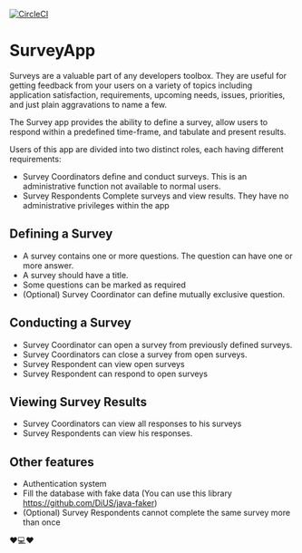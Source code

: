 [![CircleCI](https://circleci.com/gh/circleci/circleci-docs.svg?style=svg)](https://github.com/xTavi/SurveyApp)

# SurveyApp

Surveys are a valuable part of any developers toolbox. They are useful for getting
feedback from your users on a variety of topics including application satisfaction,
requirements, upcoming needs, issues, priorities, and just plain aggravations to name
a few.

The Survey app provides the ability to define a survey, allow users to respond within a
predefined time-frame, and tabulate and present results.

Users of this app are divided into two distinct roles, each having different
requirements:
* Survey Coordinators define and conduct surveys. This is an administrative
function not available to normal users.
* Survey Respondents Complete surveys and view results. They have no
administrative privileges within the app

## Defining a Survey
* A survey contains one or more questions. The question can have one or more
answer.
* A survey should have a title.
* Some questions can be marked as required
* (Optional) Survey Coordinator can define mutually exclusive question.

## Conducting a Survey
* Survey Coordinator can open a survey from previously defined surveys.
* Survey Coordinators can close a survey from open surveys.
* Survey Respondent can view open surveys
* Survey Respondent can respond to open surveys

## Viewing Survey Results
* Survey Coordinators can view all responses to his surveys
* Survey Respondents can view his responses.

## Other features
* Authentication system
* Fill the database with fake data (You can use this library
https://github.com/DiUS/java-faker)
* (Optional) Survey Respondents cannot complete the same survey more than once

:hearts::computer::hearts:

